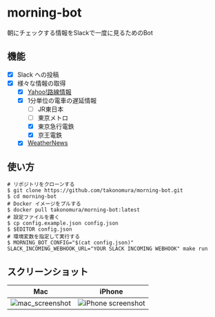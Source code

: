 # morning-bot

朝にチェックする情報をSlackで一度に見るためのBot

## 機能

- [x] Slack への投稿
- [x] 様々な情報の取得
  - [x] [Yahoo!路線情報](https://transit.yahoo.co.jp/traininfo/area/4/)
  - [x] 1分単位の電車の遅延情報
    - [ ] JR東日本
    - [ ] 東京メトロ
    - [x] 東京急行電鉄
    - [x] 京王電鉄
  - [x] [WeatherNews](https://weathernews.jp/onebox/35.64/139.70/temp=c)

## 使い方

```
# リポジトリをクローンする
$ git clone https://github.com/takonomura/morning-bot.git
$ cd morning-bot
# Docker イメージをプルする
$ docker pull takonomura/morning-bot:latest
# 設定ファイルを書く
$ cp config.example.json config.json
$ $EDITOR config.json
# 環境変数を指定して実行する
$ MORNING_BOT_CONFIG="$(cat config.json)" SLACK_INCOMING_WEBHOOK_URL="YOUR SLACK INCOMING WEBHOOK" make run
```

## スクリーンショット

| Mac | iPhone |
| --- | ------ |
![mac_screenshot](https://user-images.githubusercontent.com/22152877/32360656-68d5ef8c-c09b-11e7-8d09-a9eb0cbd2376.png) | ![iPhone screenshot](https://user-images.githubusercontent.com/22152877/32360907-89c55564-c09d-11e7-93c2-79621c88c6fb.png)
